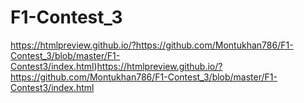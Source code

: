 # F1-Contest_3


https://htmlpreview.github.io/?https://github.com/Montukhan786/F1-Contest_3/blob/master/F1-Contest3/index.html)https://htmlpreview.github.io/?https://github.com/Montukhan786/F1-Contest_3/blob/master/F1-Contest3/index.html
